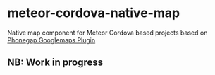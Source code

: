 # meteor-cordova-native-map
Native map component for Meteor Cordova based projects based on [Phonegap Googlemaps Plugin](https://github.com/wf9a5m75/phonegap-googlemaps-plugin)

## NB: Work in progress